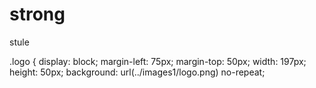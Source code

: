 # strong
stule



.logo {
	display: block;
	margin-left: 75px;
	margin-top: 50px;
	width: 197px;
	height: 50px;
	background: url(../images1/logo.png) no-repeat;
	
